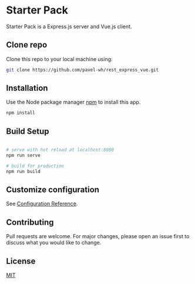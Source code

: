 # Starter Pack

Starter Pack is a Express.js server and Vue.js client.

## Clone repo

Clone this repo to your local machine using:

```bash
git clone https://github.com/pavel-wh/rest_express_vue.git
```

## Installation

Use the Node package manager [npm](https://www.npmjs.com/) to install this app.

```bash
npm install
```

## Build Setup

```bash

# serve with hot reload at localhost:8080
npm run serve

# build for production
npm run build
```

## Customize configuration

See [Configuration Reference](https://cli.vuejs.org/config/).

## Contributing

Pull requests are welcome. For major changes, please open an issue first to discuss what you would like to change.

## License

[MIT](https://choosealicense.com/licenses/mit/)
